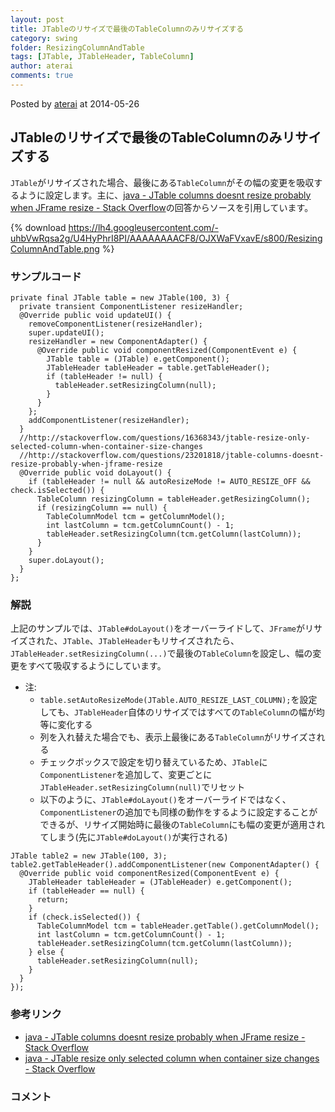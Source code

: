 ```yaml
---
layout: post
title: JTableのリサイズで最後のTableColumnのみリサイズする
category: swing
folder: ResizingColumnAndTable
tags: [JTable, JTableHeader, TableColumn]
author: aterai
comments: true
---
```


Posted by [aterai](http://terai.xrea.jp/aterai.html) at 2014-05-26

## JTableのリサイズで最後のTableColumnのみリサイズする
`JTable`がリサイズされた場合、最後にある`TableColumn`がその幅の変更を吸収するように設定します。主に、[java - JTable columns doesnt resize probably when JFrame resize - Stack Overflow](http://stackoverflow.com/questions/23201818/jtable-columns-doesnt-resize-probably-when-jframe-resize)の回答からソースを引用しています。


{% download https://lh4.googleusercontent.com/-uhbVwRqsa2g/U4HyPhrI8PI/AAAAAAAACF8/OJXWaFVxavE/s800/ResizingColumnAndTable.png %}

### サンプルコード
<pre class="prettyprint"><code>private final JTable table = new JTable(100, 3) {
  private transient ComponentListener resizeHandler;
  @Override public void updateUI() {
    removeComponentListener(resizeHandler);
    super.updateUI();
    resizeHandler = new ComponentAdapter() {
      @Override public void componentResized(ComponentEvent e) {
        JTable table = (JTable) e.getComponent();
        JTableHeader tableHeader = table.getTableHeader();
        if (tableHeader != null) {
          tableHeader.setResizingColumn(null);
        }
      }
    };
    addComponentListener(resizeHandler);
  }
  //http://stackoverflow.com/questions/16368343/jtable-resize-only-selected-column-when-container-size-changes
  //http://stackoverflow.com/questions/23201818/jtable-columns-doesnt-resize-probably-when-jframe-resize
  @Override public void doLayout() {
    if (tableHeader != null &amp;&amp; autoResizeMode != AUTO_RESIZE_OFF &amp;&amp; check.isSelected()) {
      TableColumn resizingColumn = tableHeader.getResizingColumn();
      if (resizingColumn == null) {
        TableColumnModel tcm = getColumnModel();
        int lastColumn = tcm.getColumnCount() - 1;
        tableHeader.setResizingColumn(tcm.getColumn(lastColumn));
      }
    }
    super.doLayout();
  }
};
</code></pre>

### 解説
上記のサンプルでは、`JTable#doLayout()`をオーバーライドして、`JFrame`がリサイズされた、`JTable`、`JTableHeader`もリサイズされたら、`JTableHeader.setResizingColumn(...)`で最後の`TableColumn`を設定し、幅の変更をすべて吸収するようにしています。

- 注:
    - `table.setAutoResizeMode(JTable.AUTO_RESIZE_LAST_COLUMN);`を設定しても、`JTableHeader`自体のリサイズではすべての`TableColumn`の幅が均等に変化する
    - 列を入れ替えた場合でも、表示上最後にある`TableColumn`がリサイズされる
    - チェックボックスで設定を切り替えているため、`JTable`に`ComponentListener`を追加して、変更ごとに`JTableHeader.setResizingColumn(null)`でリセット
    - 以下のように、`JTable#doLayout()`をオーバーライドではなく、`ComponentListener`の追加でも同様の動作をするように設定することができるが、リサイズ開始時に最後の`TableColumn`にも幅の変更が適用されてしまう(先に`JTable#doLayout()`が実行される)

<!-- dummy comment line for breaking list -->

<pre class="prettyprint"><code>JTable table2 = new JTable(100, 3);
table2.getTableHeader().addComponentListener(new ComponentAdapter() {
  @Override public void componentResized(ComponentEvent e) {
    JTableHeader tableHeader = (JTableHeader) e.getComponent();
    if (tableHeader == null) {
      return;
    }
    if (check.isSelected()) {
      TableColumnModel tcm = tableHeader.getTable().getColumnModel();
      int lastColumn = tcm.getColumnCount() - 1;
      tableHeader.setResizingColumn(tcm.getColumn(lastColumn));
    } else {
      tableHeader.setResizingColumn(null);
    }
  }
});
</code></pre>

### 参考リンク
- [java - JTable columns doesnt resize probably when JFrame resize - Stack Overflow](http://stackoverflow.com/questions/23201818/jtable-columns-doesnt-resize-probably-when-jframe-resize)
- [java - JTable resize only selected column when container size changes - Stack Overflow](http://stackoverflow.com/questions/16368343/jtable-resize-only-selected-column-when-container-size-changes)

<!-- dummy comment line for breaking list -->

### コメント
